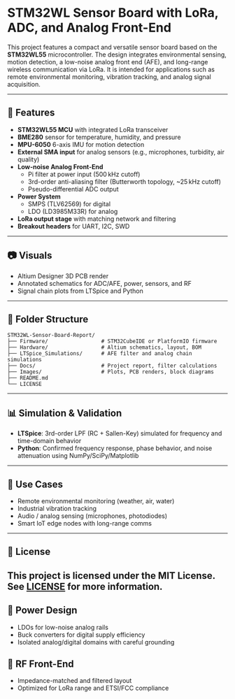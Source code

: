 # STM32WL Sensor Board with LoRa, ADC, and Analog Front-End

This project features a compact and versatile sensor board based on the **STM32WL55** microcontroller. The design integrates environmental sensing, motion detection, a low-noise analog front end (AFE), and long-range wireless communication via LoRa. It is intended for applications such as remote environmental monitoring, vibration tracking, and analog signal acquisition.

---

## 🔧 Features

- **STM32WL55 MCU** with integrated LoRa transceiver
- **BME280** sensor for temperature, humidity, and pressure
- **MPU-6050** 6-axis IMU for motion detection
- **External SMA input** for analog sensors (e.g., microphones, turbidity, air quality)
- **Low-noise Analog Front-End**
  - Pi filter at power input (500 kHz cutoff)
  - 3rd-order anti-aliasing filter (Butterworth topology, ~25 kHz cutoff)
  - Pseudo-differential ADC output
- **Power System**
  - SMPS (TLV62569) for digital
  - LDO (LD3985M33R) for analog
- **LoRa output stage** with matching network and filtering
- **Breakout headers** for UART, I2C, SWD

---

## 📷 Visuals

- Altium Designer 3D PCB render
- Annotated schematics for ADC/AFE, power, sensors, and RF
- Signal chain plots from LTSpice and Python

---

## 📁 Folder Structure

```
STM32WL-Sensor-Board-Report/
├── Firmware/                 # STM32CubeIDE or PlatformIO firmware
├── Hardware/                 # Altium schematics, layout, BOM
├── LTSpice_Simulations/      # AFE filter and analog chain simulations
├── Docs/                     # Project report, filter calculations
├── Images/                   # Plots, PCB renders, block diagrams
├── README.md
└── LICENSE
```

---

## 📊 Simulation & Validation

- **LTSpice**: 3rd-order LPF (RC + Sallen-Key) simulated for frequency and time-domain behavior
- **Python**: Confirmed frequency response, phase behavior, and noise attenuation using NumPy/SciPy/Matplotlib

---

## 🚀 Use Cases

- Remote environmental monitoring (weather, air, water)
- Industrial vibration tracking
- Audio / analog sensing (microphones, photodiodes)
- Smart IoT edge nodes with long-range comms

---

## 📜 License

This project is licensed under the MIT License. See [LICENSE](LICENSE) for more information.
---

## 🔋 Power Design
- LDOs for low-noise analog rails  
- Buck converters for digital supply efficiency  
- Isolated analog/digital domains with careful grounding

## 📡 RF Front-End
- Impedance-matched and filtered layout  
- Optimized for LoRa range and ETSI/FCC compliance